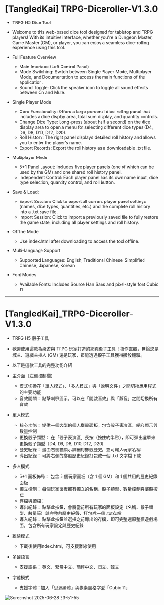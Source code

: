 
# [TangledKai] TRPG-Diceroller-V1.3.0
* TRPG H5 Dice Tool
* Welcome to this web-based dice tool designed for tabletop and TRPG players! With its intuitive interface, whether you're a Dungeon Master, Game Master (GM), or player, you can enjoy a seamless dice-rolling experience using this tool.

* Full Feature Overview
  *  Main Interface (Left Control Panel)
  *  Mode Switching: Switch between Single Player Mode, Multiplayer Mode, and Documentation to access the main functions of the application.
  *  Sound Toggle: Click the speaker icon to toggle all sound effects between On and Mute.
* Single Player Mode
  *  Core Functionality: Offers a large personal dice-rolling panel that includes a dice display area, total sum display, and quantity controls.
  *  Change Dice Type: Long-press (about half a second) on the dice display area to open a menu for selecting different dice types (D4, D6, D8, D10, D12, D20).
  *  Roll History: The right panel displays detailed roll history and allows you to enter the player’s name.
  *  Export Records: Export the roll history as a downloadable .txt file.
* Multiplayer Mode
  *  5+1 Panel Layout: Includes five player panels (one of which can be used by the GM) and one shared roll history panel.
  *  Independent Control: Each player panel has its own name input, dice type selection, quantity control, and roll button.
* Save & Load:
  *  Export Session: Click to export all current player panel settings (names, dice types, quantities, etc.) and the complete roll history into a .txt save file.
  *  Import Session: Click to import a previously saved file to fully restore the game state, including all player settings and roll history.
* Offline Mode
  *  Use index.html after downloading to access the tool offline.
* Multi-language Support
  *  Supported Languages: English, Traditional Chinese, Simplified Chinese, Japanese, Korean
* Font Modes
  *  Available Fonts: Includes Source Han Sans and pixel-style font Cubic 11
_____
# [TangledKai]_TRPG-Diceroller-V1.3.0
* TRPG H5 骰子工具
* 歡迎使用這款為桌遊與 TRPG 玩家打造的網頁骰子工具！操作直觀，無論您是城主、遊戲主持人 (GM) 還是玩家，都能透過骰子工具獲得擲骰體驗。

* 以下是這款工具的完整功能介紹

* 主介面（左側控制欄）
  *  模式切換在「單人模式」、「多人模式」與「說明文件」之間切換應用程式的主要功能
  *  音效開關： 點擊喇叭圖示，可以在「開啟音效」與「靜音」之間切換所有音效
* 單人模式
  *  核心功能： 提供一個大型的個人擲骰面板，包含骰子表演區、總和顯示與數量控制
  *  更換骰子類型： 在「骰子表演區」長按（按住約半秒），即可彈出選單來更換骰子類型（D4, D6, D8, D10, D12, D20）
  *  歷史紀錄： 畫面右側會顯示詳細的擲骰歷史，並可輸入玩家名稱
  *  導出紀錄： 可將右側的擲骰歷史紀錄打包成一個 .txt 文字檔下載
* 多人模式
  *  5+1 面板佈局： 包含 5 個玩家面板（含 1 個 GM）和 1 個共用的歷史紀錄面板
  *  獨立控制： 每個玩家面板都有獨立的名稱、骰子類型、數量控制與擲骰按鈕
  *  存檔與讀檔：
  *  導出紀錄： 點擊此按鈕，會將當前所有玩家的面板設定（名稱、骰子類型、數量等）與完整的歷史紀錄，打包成一個 .txt存檔
  *  導入紀錄： 點擊此按鈕並選擇之前導出的存檔，即可完整還原整個遊戲場面，包含所有玩家設定與歷史紀錄
* 離線模式
  *  下載後使用index.html，可支援離線使用
* 多國語言
  *  支援語系： 英文、繁體中文、簡體中文、日文、韓文
* 字體模式
  *  支援字體：加入「思源黑體」與像素風格字型「Cubic 11」

![Screenshot 2025-06-28 23-51-55](https://github.com/user-attachments/assets/8a331aae-22d6-48f1-8f64-bc1ad7113941)


